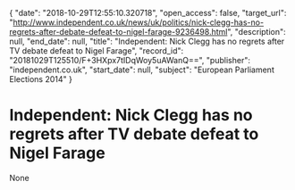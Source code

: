 {
  "date": "2018-10-29T12:55:10.320718", 
  "open_access": false, 
  "target_url": "http://www.independent.co.uk/news/uk/politics/nick-clegg-has-no-regrets-after-debate-defeat-to-nigel-farage-9236498.html", 
  "description": null, 
  "end_date": null, 
  "title": "Independent:  Nick Clegg has no regrets after TV debate defeat to Nigel Farage", 
  "record_id": "20181029T125510/F+3HXpx7tIDqWoy5uAWanQ==", 
  "publisher": "independent.co.uk", 
  "start_date": null, 
  "subject": "European Parliament Elections 2014"
}

# Independent:  Nick Clegg has no regrets after TV debate defeat to Nigel Farage

None